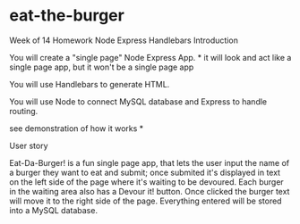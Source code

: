 # eat-the-burger

Week of 14 Homework Node Express Handlebars
Introduction

You will create a "single page" Node Express App. * it will look and act like a single page app, but it won't be a single page app

You will use Handlebars to generate HTML.

You will use Node to connect MySQL database and Express to handle routing.

see demonstration of how it works *

User story

Eat-Da-Burger! is a fun single page app, that lets the user input the name of a burger they want to eat and submit; once submited it's displayed in text on the left side of the page where it's waiting to be devoured. Each burger in the waiting area also has a Devour it! button. Once clicked the burger text will move it to the right side of the page. Everything entered will be stored into a MySQL database.
